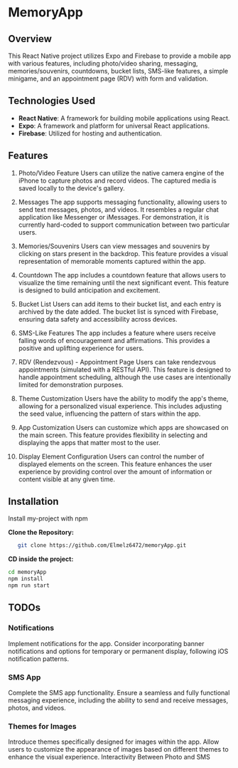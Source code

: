 # MemoryApp

## Overview

This React Native project utilizes Expo and Firebase to provide a mobile app with various features, including photo/video sharing, messaging, memories/souvenirs, countdowns, bucket lists, SMS-like features, a simple minigame, and an appointment page (RDV) with form and validation.

## Technologies Used

- **React Native**: A framework for building mobile applications using React.
- **Expo**: A framework and platform for universal React applications.
- **Firebase**: Utilized for hosting and authentication.

## Features

1. Photo/Video Feature
Users can utilize the native camera engine of the iPhone to capture photos and record videos. The captured media is saved locally to the device's gallery.

2. Messages
The app supports messaging functionality, allowing users to send text messages, photos, and videos. It resembles a regular chat application like Messenger or iMessages. For demonstration, it is currently hard-coded to support communication between two particular users.

3. Memories/Souvenirs
Users can view messages and souvenirs by clicking on stars present in the backdrop. This feature provides a visual representation of memorable moments captured within the app.

4. Countdown
The app includes a countdown feature that allows users to visualize the time remaining until the next significant event. This feature is designed to build anticipation and excitement.

5. Bucket List
Users can add items to their bucket list, and each entry is archived by the date added. The bucket list is synced with Firebase, ensuring data safety and accessibility across devices.

6. SMS-Like Features
The app includes a feature where users receive falling words of encouragement and affirmations. This provides a positive and uplifting experience for users.

7. RDV (Rendezvous) - Appointment Page
Users can take rendezvous appointments (simulated with a RESTful API). This feature is designed to handle appointment scheduling, although the use cases are intentionally limited for demonstration purposes.

8. Theme Customization
Users have the ability to modify the app's theme, allowing for a personalized visual experience. This includes adjusting the seed value, influencing the pattern of stars within the app.

9. App Customization
Users can customize which apps are showcased on the main screen. This feature provides flexibility in selecting and displaying the apps that matter most to the user.

10. Display Element Configuration
Users can control the number of displayed elements on the screen. This feature enhances the user experience by providing control over the amount of information or content visible at any given time.

## Installation

Install my-project with npm

**Clone the Repository:**

```bash
   git clone https://github.com/Elmelz6472/memoryApp.git
```

**CD inside the project:**

```bash
cd memoryApp
npm install
npm run start
```

## TODOs

### Notifications

Implement notifications for the app. Consider incorporating banner notifications and options for temporary or permanent display, following iOS notification patterns.

### SMS App

Complete the SMS app functionality. Ensure a seamless and fully functional messaging experience, including the ability to send and receive messages, photos, and videos.

### Themes for Images

Introduce themes specifically designed for images within the app. Allow users to customize the appearance of images based on different themes to enhance the visual experience.
Interactivity Between Photo and SMS
